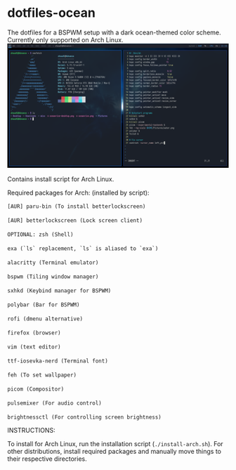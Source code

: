 # dotfiles-ocean
The dotfiles for a BSPWM setup with a dark ocean-themed color scheme. Currently only supported on Arch Linux.
![Screenshot](oceanrice.png)

Contains install script for Arch Linux.

Required packages for Arch: (installed by script):

	[AUR] paru-bin (To install betterlockscreen)
	
	[AUR] betterlockscreen (Lock screen client)
	
	OPTIONAL: zsh (Shell)
	
	exa (`ls` replacement, `ls` is aliased to `exa`)
	
	alacritty (Terminal emulator)

	bspwm (Tiling window manager)
	
	sxhkd (Keybind manager for BSPWM)

	polybar (Bar for BSPWM)

	rofi (dmenu alternative)

	firefox (browser)

	vim (text editor)

	ttf-iosevka-nerd (Terminal font)

	feh (To set wallpaper)

	picom (Compositor)

	pulsemixer (For audio control)

	brightnessctl (For controlling screen brightness)


INSTRUCTIONS:

To install for Arch Linux, run the installation script (`./install-arch.sh`). For other distributions, install required packages and manually move things to their respective directories.
